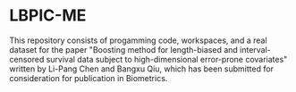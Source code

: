 # LBPIC-ME
This repository consists of progamming code, workspaces, and a real dataset for the paper "Boosting method for length-biased and interval-censored survival data subject
to high-dimensional error-prone covariates" written by Li-Pang Chen and Bangxu Qiu, which has been submitted for consideration for publication in Biometrics. 
